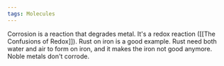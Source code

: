 ```yaml
---
tags: Molecules 
---
```


Corrosion is a reaction that degrades metal. It's a redox reaction ([[The Confusions of Redox]]). Rust on iron is a good example. Rust need both water and air to form on iron, and it makes the iron not good anymore. Noble metals don't corrode.